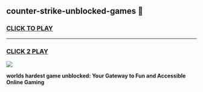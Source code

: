 
## counter-strike-unblocked-games 👋
<h3>
<a href="https://premium.freeplayer.one?title=counter-strike-unblocked-games&ref=14F">CLICK TO PLAY</a></h3>
<hr>

<h3>
<a href="https://premium.freeplayer.one?title=counter-strike-unblocked-games&ref=14F">CLICK 2 PLAY</a>
  
</h3>

<a href="https://premium.freeplayer.one?title=counter-strike-unblocked-games&ref=12F/"><img src="https://clearcache.store/games.png"></a>


**worlds hardest game unblocked: Your Gateway to Fun and Accessible Online Gaming**
